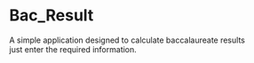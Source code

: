 # Bac_Result
A simple application designed to calculate baccalaureate results <br> just enter the required information.
